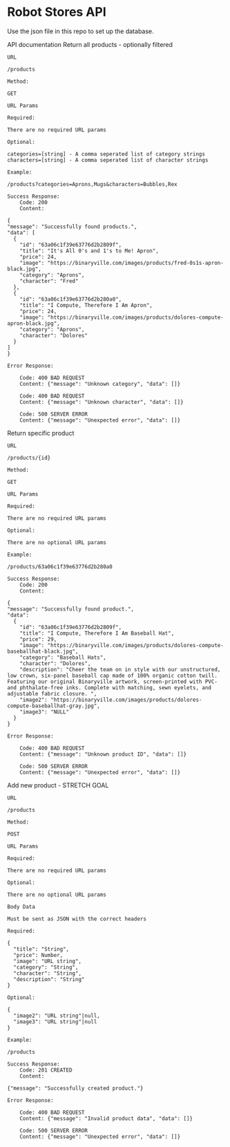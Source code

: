 # Robot Stores API

Use the json file in this repo to set up the database.

API documentation
Return all products - optionally filtered

    URL

    /products

    Method:

    GET

    URL Params

    Required:

    There are no required URL params

    Optional:

    categories=[string] - A comma seperated list of category strings
    characters=[string] - A comma seperated list of character strings

    Example:

    /products?categories=Aprons,Mugs&characters=Bubbles,Rex

    Success Response:
        Code: 200
        Content:

    {
    "message": "Successfully found products.",
    "data": [
      {
        "id": "63a06c1f39e63776d2b2809f",
        "title": "It's All 0's and 1's to Me! Apron",
        "price": 24,
        "image": "https://binaryville.com/images/products/fred-0s1s-apron-black.jpg",
        "category": "Aprons",
        "character": "Fred"
      },
      {
        "id": "63a06c1f39e63776d2b280a0",
        "title": "I Compute, Therefore I Am Apron",
        "price": 24,
        "image": "https://binaryville.com/images/products/dolores-compute-apron-black.jpg",
        "category": "Aprons",
        "character": "Dolores"
      }
    ]
    }

    Error Response:

        Code: 400 BAD REQUEST
        Content: {"message": "Unknown category", "data": []}

        Code: 400 BAD REQUEST
        Content: {"message": "Unknown character", "data": []}

        Code: 500 SERVER ERROR
        Content: {"message": "Unexpected error", "data": []}

Return specific product

    URL

    /products/{id}

    Method:

    GET

    URL Params

    Required:

    There are no required URL params

    Optional:

    There are no optional URL params

    Example:

    /products/63a06c1f39e63776d2b280a0

    Success Response:
        Code: 200
        Content:

    {
    "message": "Successfully found product.",
    "data": 
      {
        "id": "63a06c1f39e63776d2b2809f",
        "title": "I Compute, Therefore I Am Baseball Hat",
        "price": 29,
        "image": "https://binaryville.com/images/products/dolores-compute-baseballhat-black.jpg",
        "category": "Baseball Hats",
        "character": "Dolores",
        "description": "Cheer the team on in style with our unstructured, low crown, six-panel baseball cap made of 100% organic cotton twill. Featuring our original Binaryville artwork, screen-printed with PVC- and phthalate-free inks. Complete with matching, sewn eyelets, and adjustable fabric closure. ",
        "image2": "https://binaryville.com/images/products/dolores-compute-baseballhat-gray.jpg",
        "image3": "NULL"
      }
    }

    Error Response:

        Code: 400 BAD REQUEST
        Content: {"message": "Unknown product ID", "data": []}

        Code: 500 SERVER ERROR
        Content: {"message": "Unexpected error", "data": []}

Add new product - STRETCH GOAL

    URL

    /products

    Method:

    POST

    URL Params

    Required:

    There are no required URL params

    Optional:

    There are no optional URL params

    Body Data

    Must be sent as JSON with the correct headers

    Required:

    {
      "title": "String",
      "price": Number,
      "image": "URL string",
      "category": "String",
      "character": "String",
      "description": "String"
    }

    Optional:

    {
      "image2": "URL string"|null,
      "image3": "URL string"|null
    }

    Example:

    /products

    Success Response:
        Code: 201 CREATED
        Content:

    {"message": "Successfully created product."}

    Error Response:

        Code: 400 BAD REQUEST
        Content: {"message": "Invalid product data", "data": []}

        Code: 500 SERVER ERROR
        Content: {"message": "Unexpected error", "data": []}
